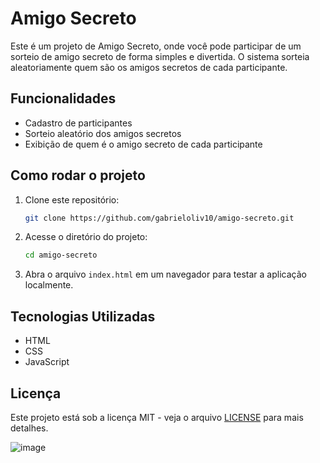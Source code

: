 # Amigo Secreto

Este é um projeto de Amigo Secreto, onde você pode participar de um sorteio de amigo secreto de forma simples e divertida. O sistema sorteia aleatoriamente quem são os amigos secretos de cada participante.

## Funcionalidades

- Cadastro de participantes
- Sorteio aleatório dos amigos secretos
- Exibição de quem é o amigo secreto de cada participante

## Como rodar o projeto

1. Clone este repositório:
    ```bash
    git clone https://github.com/gabrieloliv10/amigo-secreto.git
    ```

2. Acesse o diretório do projeto:
    ```bash
    cd amigo-secreto
    ```

3. Abra o arquivo `index.html` em um navegador para testar a aplicação localmente.

## Tecnologias Utilizadas

- HTML
- CSS
- JavaScript

## Licença

Este projeto está sob a licença MIT - veja o arquivo [LICENSE](LICENSE) para mais detalhes.

![image](https://github.com/user-attachments/assets/bf86b2b9-6cfa-4dfc-a5fe-1dd3a7e0a2d8)

